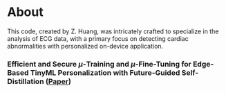 # About
This code, created by Z. Huang, was intricately crafted to specialize in the analysis of ECG data, with a primary focus on detecting cardiac abnormalities with personalized on-device application.

### Efficient and Secure $\mu$-Training and $\mu$-Fine-Tuning for Edge-Based TinyML Personalization with Future-Guided Self-Distillation ([Paper](https://doi.org/10.1101/2025.01.30.25321374))
